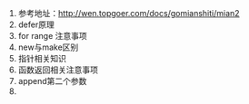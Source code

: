 1. 参考地址：http://wen.topgoer.com/docs/gomianshiti/mian2
2. defer原理
3. for range 注意事项
4. new与make区别
5. 指针相关知识
6. 函数返回相关注意事项
7. append第二个参数
8. 